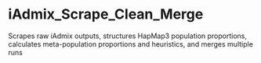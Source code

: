 # iAdmix_Scrape_Clean_Merge
Scrapes raw iAdmix outputs, structures HapMap3 population proportions, calculates meta-population proportions and heuristics, and merges multiple runs 
